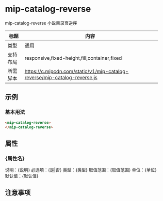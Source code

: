 # mip-catalog-reverse

mip-catalog-reverse 小说目录页逆序

标题|内容
----|----
类型|通用
支持布局|responsive,fixed-height,fill,container,fixed
所需脚本|https://c.mipcdn.com/static/v1/mip-catalog-reverse/mip-catalog-reverse.js

## 示例

### 基本用法
```html
<mip-catalog-reverse>
</mip-catalog-reverse>
```

## 属性

### {属性名}

说明：{说明}
必选项：{是|否}
类型：{类型}
取值范围：{取值范围}
单位：{单位}
默认值：{默认值}

## 注意事项

